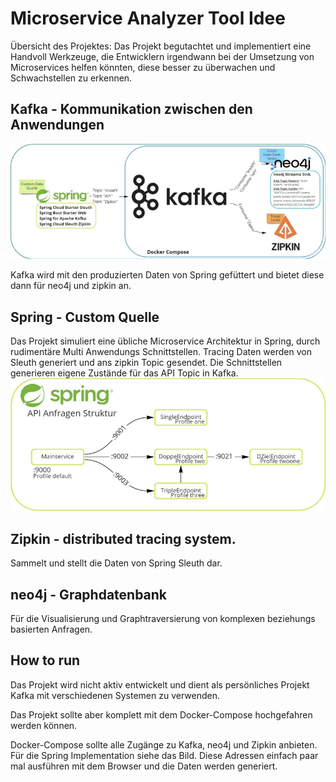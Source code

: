 # Microservice Analyzer Tool Idee
 
Übersicht des Projektes:
Das Projekt begutachtet und implementiert eine Handvoll Werkzeuge, die Entwicklern irgendwann bei der Umsetzung von Microservices helfen könnten, diese besser zu überwachen und Schwachstellen zu erkennen.

## Kafka - Kommunikation zwischen den Anwendungen
![Übersichtsbild wie Kafka zwischen Spring und Neo4j/Zipkin steht](https://github.com/dsimonow/microanalyzerclient/blob/master/microanalyzeroverview.png?raw=true)

Kafka wird mit den produzierten Daten von Spring gefüttert und bietet diese dann für neo4j
und zipkin an.

## Spring - Custom Quelle
Das Projekt simuliert eine übliche Microservice Architektur in Spring, durch rudimentäre Multi Anwendungs Schnittstellen. Tracing Daten werden von Sleuth generiert und ans zipkin Topic gesendet. Die Schnittstellen generieren eigene Zustände für das API Topic in Kafka.
![Übersichtsbild: 5 Api's, die verschachtelt sich aufrufen um tracing Daten zu generieren](https://github.com/dsimonow/microanalyzerclient/blob/master/microanalyzerspringoverview.png?raw=true)

## Zipkin - distributed tracing system. 
Sammelt und stellt die Daten von Spring Sleuth dar.
## neo4j - Graphdatenbank
Für die Visualisierung und Graphtraversierung von komplexen
beziehungs basierten Anfragen.

## How to run
Das Projekt wird nicht aktiv entwickelt und dient als persönliches Projekt Kafka mit verschiedenen Systemen zu verwenden.

Das Projekt sollte aber komplett mit dem Docker-Compose hochgefahren werden können. 

Docker-Compose sollte alle Zugänge zu Kafka, neo4j und Zipkin anbieten.
Für die Spring Implementation siehe das Bild. Diese Adressen einfach paar mal ausführen mit dem Browser und die Daten werden generiert.
